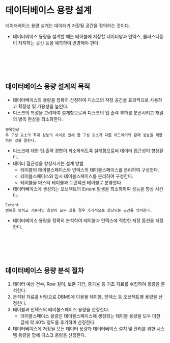 # 데이터베이스 용량 설계
데이터베이스 용량 설계는 데이터가 저장될 공간을 정의하는 것이다.
- 데이터베이스 용량을 설계할 때는 테이블에 저장할 데이터양과 인덱스, 클러스터등이 차지하는 공간 등을 예측하여 반영해야 한다.

<br>
<br>
<br>
<br>

## 데이터베이스 용량 설계의 목적
- 데이터베이스의 용량을 정확히 산정하여 디스크의 저장 공간을 효과적으로 사용하고 확장성 및 가용성을 높인다.
- 디스크의 특성을 고려하여 설계함으로써 디스크의 입∙출력 부하를 분산시키고 채널의 병목 현상을 최소화한다.
```
병목현상
두 구성 요소의 최대 성능의 차이로 인해 한 구성 요소가 다른 하드웨어의 잠재 성능을 제한하는 것을 말한다.
```
- 디스크에 대한 입∙출력 경합이 최소화되도록 설계함으로써 데이터 접근성이 향상된다.
- 데이터 접근성을 향상시키는 설계 방법
    * 테이블의 테이블스페이스와 인덱스의 테이블스페이스를 분리하여 구성한다.
    * 테이블스페이스와 임시 테이블스페이스를 분리하여 구성한다.
    * 테이블을 마스터 테이블과 트랜잭션 테이블로 분류한다.
- 데이터베이스에 생성되는 오브젝트의 Extent 발생을 최소화하여 성능을 향상 시킨다.
```
Extent
범위를 뜻하고 기본적인 용량이 모두 찼을 경우 추가적으로 할당되는 공간을 의미한다.
```
- 데이터베이스 용량을 정확히 분석하여 테이블과 인덱스에 적합한 저장 옵션을 지정한다.

<br>
<br>
<br>
<br>

## 데이터베이스 용량 분석 절차
1. 데이터 예상 건수, Row 길이, 보존 기간, 증가율 등 기초 자료를 수집하여 용량을 분석한다.
2. 분석된 자료를 바탕으로 DBMS에 이용될 테이블, 인덱스 등 오브젝트별 용량을 산정한다.
3. 테이블과 인덱스의 테이블스페이스 용량을 산정한다.
    * 데이블스페이스 용량은 테이블스페이스에 생성되는 테이블 용량을 모두 더한 값에 약 40% 정도를 추가하여 산정한다.
4. 데이터베이스에 저장될 모든 데이터 용량과 데이터베이스 설치 및 관리를 위한 시스템 용량을 합해 디스크 용량을 산정한다.

